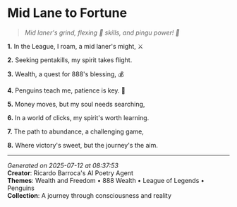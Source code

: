 # Mid Lane to Fortune

> *Mid laner's grind, flexing 💎 skills, and pingu power! 🐧*

**1.** In the League, I roam, a mid laner's might, ⚔️


**2.** Seeking pentakills, my spirit takes flight.


**3.** Wealth, a quest for 888's blessing, 💰


**4.** Penguins teach me, patience is key. 🐧


**5.** Money moves, but my soul needs searching,


**6.** In a world of clicks, my spirit's worth learning.


**7.** The path to abundance, a challenging game,


**8.** Where victory's sweet, but the journey's the aim.



---

*Generated on 2025-07-12 at 08:37:53*  
**Creator**: Ricardo Barroca's AI Poetry Agent  
**Themes**: Wealth and Freedom • 888 Wealth • League of Legends • Penguins  
**Collection**: A journey through consciousness and reality